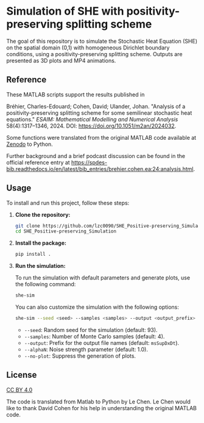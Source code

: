 # Simulation of SHE with positivity-preserving splitting scheme

The goal of this repository is to simulate the Stochastic Heat Equation (SHE) on the spatial domain (0,1) with homogeneous Dirichlet boundary conditions, using a positivity-preserving splitting scheme. Outputs are presented as 3D plots and MP4 animations.

## Reference

These MATLAB scripts support the results published in

Bréhier, Charles-Edouard; Cohen, David; Ulander, Johan.
"Analysis of a positivity-preserving splitting scheme for some semilinear
stochastic heat equations." *ESAIM: Mathematical Modelling and Numerical
Analysis* 58(4):1317–1346, 2024. DOI:
<https://doi.org/10.1051/m2an/2024032>.

Some functions were translated from the original MATLAB code available at [Zenodo](https://zenodo.org/records/10300733) to Python.

Further background and a brief podcast discussion can be found in the
official reference entry at
<https://spdes-bib.readthedocs.io/en/latest/bib_entries/brehier.cohen.ea:24:analysis.html>.

## Usage

To install and run this project, follow these steps:

1.  **Clone the repository:**

    ```bash
    git clone https://github.com/lzc0090/SHE_Positive-preserving_Simulation.git
    cd SHE_Positive-preserving_Simulation
    ```

2.  **Install the package:**

    ```bash
    pip install .
    ```

3.  **Run the simulation:**

    To run the simulation with default parameters and generate plots, use the following command:

    ```bash
    she-sim
    ```

    You can also customize the simulation with the following options:

    ```bash
    she-sim --seed <seed> --samples <samples> --output <output_prefix> --alphaN <alphaN> --no-plot
    ```

    -   `--seed`: Random seed for the simulation (default: 93).
    -   `--samples`: Number of Monte Carlo samples (default: 4).
    -   `--output`: Prefix for the output file names (default: `msSupDxDt`).
    -   `--alphaN`: Noise strength parameter (default: 1.0).
    -   `--no-plot`: Suppress the generation of plots.

## License

[CC BY 4.0](https://creativecommons.org/licenses/by/4.0/)

The code is translated from Matlab to Python by Le Chen. Le Chen would like to thank David Cohen for his help in understanding the original MATLAB code.

